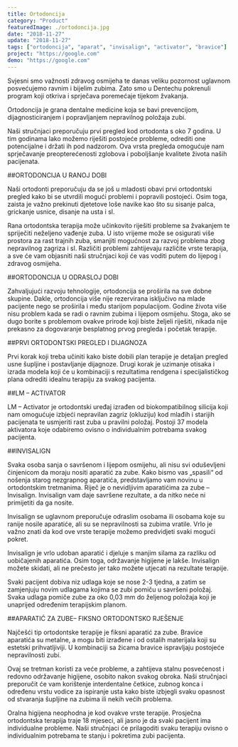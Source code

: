 ```yaml
---
title: Ortodoncija
category: "Product"
featuredImage: ./ortodoncija.jpg
date: "2018-11-27"
update: "2018-11-27"
tags: ["ortodoncija", "aparat", "invisalign", "activator", "bravice"]
project: "https://google.com"
demo: "https://google.com"
---
```

Svjesni smo važnosti zdravog osmijeha te danas veliku pozornost uglavnom posvećujemo ravnim i bijelim zubima. Zato smo u Dentechu pokrenuli program koji otkriva i sprječava poremećaje tijekom žvakanja.

Ortodoncija je grana dentalne medicine koja se bavi prevencijom, dijagnosticiranjem i popravljanjem nepravilnog položaja zubi.

Naši stručnjaci preporučuju prvi pregled kod ortodonta s oko 7 godina. U tim godinama lako možemo riješiti postojeće probleme, odrediti one potencijalne i držati ih pod nadzorom. Ova vrsta pregleda omogućuje nam sprječavanje preopterećenosti zglobova i poboljšanje kvalitete života naših pacijenata.

##ORTODONCIJA U RANOJ DOBI

Naši ortodonti preporučuju da se još u mladosti obavi prvi ortodontski pregled kako bi se utvrdili mogući problemi i popravili postojeći. Osim toga, zaista je važno prekinuti djetetove loše navike kao što su sisanje palca, grickanje usnice, disanje na usta i sl.

Rana ortodontska terapija može učinkovito riješiti probleme sa žvakanjem te spriječiti neželjeno vađenje zuba. U isto vrijeme može se osigurati više prostora za rast trajnih zuba, smanjiti mogućnost za razvoj problema zbog nepravilnog zagriza i sl. Različiti problemi zahtijevaju različite vrste terapija, a sve će vam objasniti naši stručnjaci koji će vas voditi putem do lijepog i zdravog osmijeha.

##ORTODONCIJA U ODRASLOJ DOBI

Zahvaljujući razvoju tehnologije, ortodoncija se proširila na sve dobne skupine. Dakle, ortodoncija više nije rezervirana isključivo na mlade pacijente nego se proširila i među starijom populacijom. Godine života više nisu problem kada se radi o ravnim zubima i lijepom osmijehu. Stoga, ako se dugo borite s problemom ovakve prirode koji biste željeli riješiti, nikada nije prekasno za dogovaranje besplatnog prvog pregleda i početak terapije.

##PRVI ORTODONTSKI PREGLED I DIJAGNOZA

Prvi korak koji treba učiniti kako biste dobili plan terapije je detaljan pregled usne šupljine i postavljanje dijagnoze. Drugi korak je uzimanje otisaka i izrada modela koji će u kombinaciji s rezultatima rendgena i specijalističkog plana odrediti idealnu terapiju za svakog pacijenta.

##LM – ACTIVATOR

LM – Activator je ortodontski uređaj izrađen od biokompatibilnog silicija koji nam omogućuje izbjeći nepravilan zagriz (okluziju) kod mlađih i starijih pacijenata te usmjeriti rast zuba u pravilni položaj. Postoji 37 modela aktivatora koje odabiremo ovisno o individualnim potrebama svakog pacijenta.

##INVISALIGN 

Svaka osoba sanja o savršenom i lijepom osmijehu, ali nisu svi oduševljeni činjenicom da moraju nositi aparatić za zube. Kako bismo vas „spasili“ od nošenja starog nezgrapnog aparatića, predstavljamo vam novinu u ortodontskim tretmanima. Riječ je o nevidljivim aparatićima za zube – Invisalign. Invisalign vam daje savršene rezultate, a da nitko neće ni primijetiti da ga nosite.

Invisalign se uglavnom preporučuje odraslim osobama ili osobama koje su ranije nosile aparatiće, ali su se nepravilnosti sa zubima vratile. Vrlo je važno znati da kod ove vrste terapije možemo predvidjeti svaki mogući pokret.

Invisalign je vrlo udoban aparatić i djeluje s manjim silama za razliku od uobičajenih aparatića. Osim toga, održavanje higijene je lakše. Invisalign možete skidati, ali ne prečesto jer tako možete utjecati na rezultate terapije.

Svaki pacijent dobiva niz udlaga koje se nose 2-3 tjedna, a zatim se zamjenjuju novim udlagama kojima se zubi pomiču u savršeni položaj. Svaka udlaga pomiče zube za oko 0,03 mm do željenog položaja koji je unaprijed određenim terapijskim planom.

##APARATIĆ ZA ZUBE– FIKSNO ORTODONTSKO RJEŠENJE

Najčešći tip ortodontske terapije je fiksni aparatić za zube. Bravice aparatića su metalne, a mogu biti izrađene i od ostalih materijala koji su estetski prihvatljiviji. U kombinaciji sa žicama bravice ispravljaju postojeće nepravilnosti zubi.

Ovaj se tretman koristi za veće probleme, a zahtijeva stalnu posvećenost i redovno održavanje higijene, osobito nakon svakog obroka. Naši stručnjaci preporučit će vam korištenje interdentalne četkice, zubnog konca i određenu vrstu vodice za ispiranje usta kako biste izbjegli svaku opasnost od stvaranja šupljine na zubima ili nekih većih problema.

Oralna higijena neophodna je kod ovakve vrste terapije. Prosječna ortodontska terapija traje 18 mjeseci, ali jasno je da svaki pacijent ima individualne probleme. Naši stručnjaci će prilagoditi svaku terapiju ovisno o individualnim potrebama te stanju i pokretima zubi pacijenta.